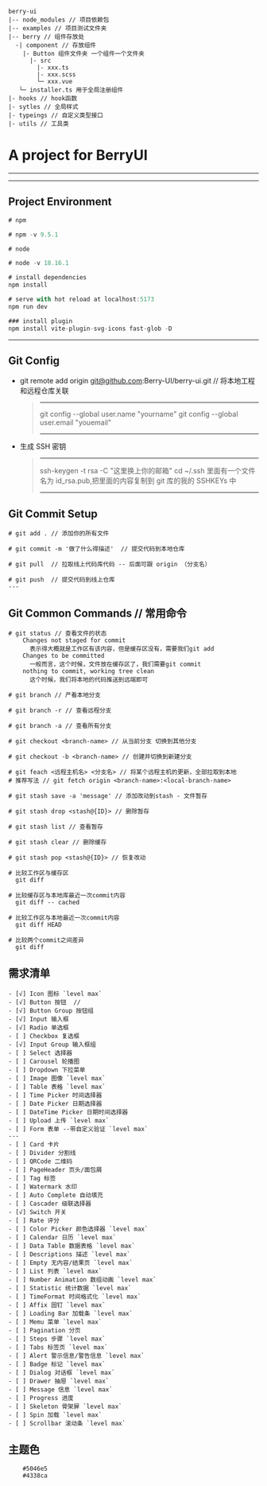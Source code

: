 ```
berry-ui
|-- node_modules // 项目依赖包
|-- examples // 项目测试文件夹
|-- berry // 组件存放处
  -| component // 存放组件
    |- Button 组件文件夹 一个组件一个文件夹
      |- src
        |- xxx.ts
        |- xxx.scss
        └─ xxx.vue
   └─ installer.ts 用于全局注册组件
|- hooks // hook函数
|- sytles // 全局样式
|- typeings // 自定义类型接口
|- utils // 工具类

```

# A project for BerryUI

---

---

## Project Environment

```js
# npm

# npm -v 9.5.1

# node

# node -v 18.16.1

# install dependencies
npm install

# serve with hot reload at localhost:5173
npm run dev

### install plugin
npm install vite-plugin-svg-icons fast-glob -D

```

---

## Git Config

- git remote add origin git@github.com:Berry-UI/berry-ui.git // 将本地工程和远程仓库关联
  > ***
  >
  > git config --global user.name "yourname"
  > git config --global user.email "youemail"
  >
  > ***
- 生成 SSH 密钥
  > ***
  >
  > ssh-keygen -t rsa -C "这里换上你的邮箱"
  > cd ~/.ssh 里面有一个文件名为 id_rsa.pub,把里面的内容复制到 git 库的我的 SSHKEYs 中
  >
  > ***

## Git Commit Setup

```
# git add . // 添加你的所有文件

# git commit -m '做了什么得描述'  // 提交代码到本地仓库

# git pull  // 拉取线上代码库代码 -- 后面可跟 origin （分支名）

# git push  // 提交代码到线上仓库
---
```

## Git Common Commands // 常用命令

```
# git status // 查看文件的状态
    Changes not staged for commit
      表示得大概就是工作区有该内容，但是缓存区没有，需要我们git add
    Changes to be committed
      一般而言，这个时候，文件放在缓存区了，我们需要git commit
    nothing to commit, working tree clean
      这个时候，我们将本地的代码推送到远端即可

# git branch // 产看本地分支

# git branch -r // 查看远程分支

# git branch -a // 查看所有分支

# git checkout <branch-name> // 从当前分支 切换到其他分支

# git checkout -b <branch-name> // 创建并切换到新建分支

# git feach <远程主机名> <分支名> // 将某个远程主机的更新，全部拉取到本地
# 推荐写法 // git fetch origin <branch-name>:<local-branch-name>

# git stash save -a 'message' // 添加改动到stash - 文件暂存

# git stash drop <stash@{ID}> // 删除暂存

# git stash list // 查看暂存

# git stash clear // 删除缓存

# git stash pop <stash@{ID}> // 恢复改动

# 比较工作区与缓存区
  git diff

# 比较缓存区与本地库最近一次commit内容
  git diff -- cached

# 比较工作区与本地最近一次commit内容
  git diff HEAD

# 比较两个commit之间差异
  git diff
```

## 需求清单

```
- [√] Icon 图标 `level max`
- [√] Button 按钮  //
- [√] Button Group 按钮组
- [√] Input 输入框
- [√] Radio 单选框
- [ ] Checkbox 复选框
- [√] Input Group 输入框组
- [ ] Select 选择器
- [ ] Carousel 轮播图
- [ ] Dropdown 下拉菜单
- [ ] Image 图像 `level max`
- [ ] Table 表格 `level max`
- [ ] Time Picker 时间选择器
- [ ] Date Picker 日期选择器
- [ ] DateTime Picker 日期时间选择器
- [ ] Upload 上传 `level max`
- [ ] Form 表单 --带自定义验证 `level max`
---
- [ ] Card 卡片
- [ ] Divider 分割线
- [ ] QRCode 二维码
- [ ] PageHeader 页头/面包屑
- [ ] Tag 标签
- [ ] Watermark 水印
- [ ] Auto Complete 自动填充
- [ ] Cascader 级联选择器
- [√] Switch 开关
- [ ] Rate 评分
- [ ] Color Picker 颜色选择器 `level max`
- [ ] Calendar 日历 `level max`
- [ ] Data Table 数据表格 `level max`
- [ ] Descriptions 描述 `level max`
- [ ] Empty 无内容/结果页 `level max`
- [ ] List 列表 `level max`
- [ ] Number Animation 数组动画 `level max`
- [ ] Statistic 统计数据 `level max`
- [ ] TimeFormat 时间格式化 `level max`
- [ ] Affix 固钉 `level max`
- [ ] Loading Bar 加载条 `level max`
- [ ] Memu 菜单 `level max`
- [ ] Pagination 分页
- [ ] Steps 步骤 `level max`
- [ ] Tabs 标签页 `level max`
- [ ] Alert 警示信息/警告信息 `level max`
- [ ] Badge 标记 `level max`
- [ ] Dialog 对话框 `level max`
- [ ] Drawer 抽屉 `level max`
- [ ] Message 信息 `level max`
- [ ] Progress 进度
- [ ] Skeleton 骨架屏 `level max`
- [ ] Spin 加载 `level max`
- [ ] Scrollbar 滚动条 `level max`
```

## 主题色

```
    #5046e5
    #4338ca
```
